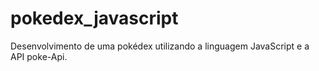 # pokedex_javascript
Desenvolvimento de uma pokédex utilizando a linguagem JavaScript e a API poke-Api.
